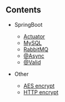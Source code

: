 ## Contents

* SpringBoot
  * [Actuator](https://github.com/huzhenjie/SpringCloudDemo/tree/master/background/src/main/java/com/scrat/background/module/actuator)
  * [MySQL](https://github.com/huzhenjie/SpringCloudDemo/tree/master/background/src/main/java/com/scrat/background/module/mysql)
  * [RabbitMQ](https://github.com/huzhenjie/SpringCloudDemo/tree/master/background/src/main/java/com/scrat/background/module/queue)
  * [@Async](https://github.com/huzhenjie/SpringCloudDemo/tree/master/background/src/main/java/com/scrat/background/module/async)
  * [@Valid](https://github.com/huzhenjie/SpringCloudDemo/tree/master/background/src/main/java/com/scrat/background/module/valid)

* Other
  * [AES encrypt](https://github.com/huzhenjie/SpringCloudDemo/tree/master/background/src/main/java/com/scrat/background/module/aes)
  * [HTTP encrypt](https://github.com/huzhenjie/SpringCloudDemo/tree/master/background/src/main/java/com/scrat/background/module/encrypt)